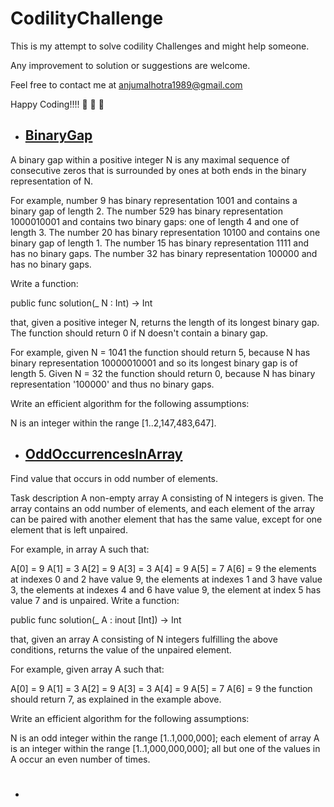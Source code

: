 # CodilityChallenge


This is my attempt to solve codility Challenges and might help someone.

Any improvement to solution or suggestions are welcome.

Feel free to contact me at anjumalhotra1989@gmail.com

Happy Coding!!!! 🙂 🙂 🙂

* ## [BinaryGap](https://github.com/aMalhotra19/CodilityChallenge/tree/main/BinaryGap)

A binary gap within a positive integer N is any maximal sequence of consecutive zeros that is surrounded by ones at both ends in the binary representation of N.

For example, number 9 has binary representation 1001 and contains a binary gap of length 2. The number 529 has binary representation 1000010001 and contains two binary gaps: one of length 4 and one of length 3. The number 20 has binary representation 10100 and contains one binary gap of length 1. The number 15 has binary representation 1111 and has no binary gaps. The number 32 has binary representation 100000 and has no binary gaps.

Write a function:

public func solution(_ N : Int) -> Int

that, given a positive integer N, returns the length of its longest binary gap. The function should return 0 if N doesn't contain a binary gap.

For example, given N = 1041 the function should return 5, because N has binary representation 10000010001 and so its longest binary gap is of length 5. Given N = 32 the function should return 0, because N has binary representation '100000' and thus no binary gaps.

Write an efficient algorithm for the following assumptions:

N is an integer within the range [1..2,147,483,647].


*  ## [OddOccurrencesInArray](https://github.com/aMalhotra19/CodilityChallenge/tree/main/OddOccurrencesInArray)
Find value that occurs in odd number of elements.

Task description
A non-empty array A consisting of N integers is given. The array contains an odd number of elements, and each element of the array can be paired with another element that has the same value, except for one element that is left unpaired.

For example, in array A such that:

  A[0] = 9  A[1] = 3  A[2] = 9
  A[3] = 3  A[4] = 9  A[5] = 7
  A[6] = 9
the elements at indexes 0 and 2 have value 9,
the elements at indexes 1 and 3 have value 3,
the elements at indexes 4 and 6 have value 9,
the element at index 5 has value 7 and is unpaired.
Write a function:

public func solution(_ A : inout [Int]) -> Int

that, given an array A consisting of N integers fulfilling the above conditions, returns the value of the unpaired element.

For example, given array A such that:

  A[0] = 9  A[1] = 3  A[2] = 9
  A[3] = 3  A[4] = 9  A[5] = 7
  A[6] = 9
the function should return 7, as explained in the example above.

Write an efficient algorithm for the following assumptions:

N is an odd integer within the range [1..1,000,000];
each element of array A is an integer within the range [1..1,000,000,000];
all but one of the values in A occur an even number of times.


*  # 
